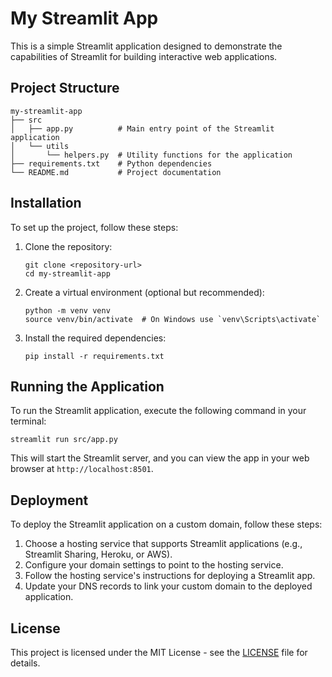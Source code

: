 # My Streamlit App

This is a simple Streamlit application designed to demonstrate the capabilities of Streamlit for building interactive web applications.

## Project Structure

```
my-streamlit-app
├── src
│   ├── app.py          # Main entry point of the Streamlit application
│   └── utils
│       └── helpers.py  # Utility functions for the application
├── requirements.txt    # Python dependencies
└── README.md           # Project documentation
```

## Installation

To set up the project, follow these steps:

1. Clone the repository:
   ```
   git clone <repository-url>
   cd my-streamlit-app
   ```

2. Create a virtual environment (optional but recommended):
   ```
   python -m venv venv
   source venv/bin/activate  # On Windows use `venv\Scripts\activate`
   ```

3. Install the required dependencies:
   ```
   pip install -r requirements.txt
   ```

## Running the Application

To run the Streamlit application, execute the following command in your terminal:
```
streamlit run src/app.py
```
This will start the Streamlit server, and you can view the app in your web browser at `http://localhost:8501`.

## Deployment

To deploy the Streamlit application on a custom domain, follow these steps:

1. Choose a hosting service that supports Streamlit applications (e.g., Streamlit Sharing, Heroku, or AWS).
2. Configure your domain settings to point to the hosting service.
3. Follow the hosting service's instructions for deploying a Streamlit app.
4. Update your DNS records to link your custom domain to the deployed application.

## License

This project is licensed under the MIT License - see the [LICENSE](LICENSE) file for details.
